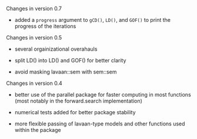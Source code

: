 Changes in version 0.7

- added a `progress` argument to `gCD()`, `LD()`, and `GOF()` to print the progress of the iterations

Changes in version 0.5

  - several orgainizational overahauls

  - split LD() into LD() and GOF() for better clarity

  - avoid masking lavaan::sem with sem::sem

Changes in version 0.4

  - better use of the parallel package for faster computing in most functions (most notably
  in the forward.search implementation)

  - numerical tests added for better package stability

  - more flexible passing of lavaan-type models and other functions used within the package